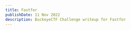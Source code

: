 ```yaml
---
title: Fastfor
publishDate: 11 Nov 2022
description: BuckeyeCTF Challenge writeup for Fastfor
---
```

